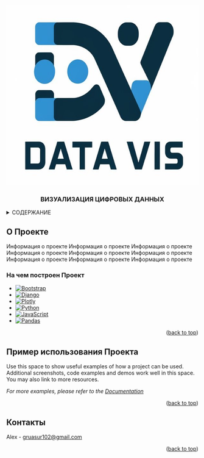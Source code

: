 




<!-- PROJECT LOGO -->
<br />
<div align="center">
  <a href="https://github.com/AlexGrua/Boika_Aliaksandr/blob/main/images/logo2.png">
    <img src="https://github.com/AlexGrua/Boika_Aliaksandr/blob/main/images/logo2.png" alt="Logo" width="600" height="474">
  </a>

<h3 align="center">ВИЗУАЛИЗАЦИЯ ЦИФРОВЫХ ДАННЫХ</h3>

</div>



<!-- TABLE OF CONTENTS -->
<details>
  <summary>СОДЕРЖАНИЕ</summary>
  <ol>
    <li>
      <a href="#О-Проекте">О Проекте</a>
      <ul>
        <li><a href="#На-чем-построен-Проект">На чем построен Проект</a></li>
      </ul>
    </li>
    <li><a href="#Пример-использования-Проекта">Пример использования Проекта</a></li>
    <li><a href="#Контакты">Контакты</a></li>

  </ol>
</details>



<!-- ABOUT THE PROJECT -->
## О Проекте
Информация о проекте
Информация о проекте
Информация о проекте
Информация о проекте
Информация о проекте
Информация о проекте
Информация о проекте
Информация о проекте
Информация о проекте




### На чем построен Проект


* [![Bootstrap][Bootstrap.com]][Bootstrap-url]
* [![Django][DjangoProject.com]][Django-url]
* [![Plotly][Plotly.com]][Plotly-url]
* [![Python][Python.org]][Python-url]
* [![JavaScript][JavaScript.com]][JavaScript-url]
* [![Pandas][Pandas.org]][Pandas-url]



<p align="right">(<a href="#readme-top">back to top</a>)</p>

<!-- Usage -->
## Пример использования Проекта

Use this space to show useful examples of how a project can be used. Additional screenshots, code examples and demos work well in this space. You may also link to more resources.

_For more examples, please refer to the [Documentation](https://example.com)_

<p align="right">(<a href="#readme-top">back to top</a>)</p>



<!-- CONTACT -->
## Контакты

Alex - gruasur102@gmail.com

<p align="right">(<a href="#readme-top">back to top</a>)</p>



<!-- MARKDOWN LINKS & IMAGES -->
<!-- https://www.markdownguide.org/basic-syntax/#reference-style-links -->

[Bootstrap.com]: https://img.shields.io/badge/Bootstrap-563D7C?style=for-the-badge&logo=bootstrap&logoColor=white
[Bootstrap-url]: https://getbootstrap.com
[DjangoProject.com]: https://img.shields.io/badge/Django-092E20?style=for-the-badge&logo=django&logoColor=white
[Django-url]: https://www.djangoproject.com/
[Plotly.com]: https://img.shields.io/badge/Plotly-3B0A45?style=for-the-badge&logo=plotly&logoColor=white
[Plotly-url]: https://plotly.com/
[Python.org]: https://img.shields.io/badge/Python-3776AB?style=for-the-badge&logo=python&logoColor=white
[Python-url]: https://www.python.org/
[JavaScript.com]: https://img.shields.io/badge/JavaScript-F7DF1E?style=for-the-badge&logo=javascript&logoColor=black
[JavaScript-url]: https://www.javascript.com/
[Pandas.org]: https://img.shields.io/badge/Pandas-150458?style=for-the-badge&logo=pandas&logoColor=white
[Pandas-url]: https://pandas.pydata.org/

